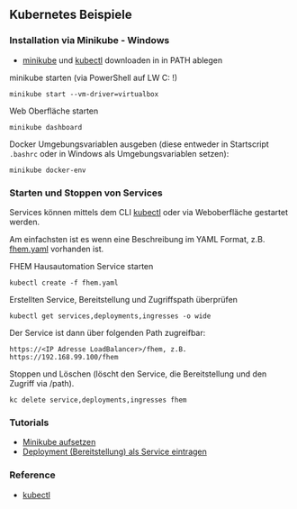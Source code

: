 Kubernetes Beispiele
--------------------

### Installation via Minikube - Windows

- [minikube](https://kubernetes.io/docs/tasks/tools/install-minikube/) und [kubectl](https://kubernetes.io/docs/tasks/tools/install-kubectl/) downloaden in in PATH ablegen

minikube starten (via PowerShell auf LW C: !)

	minikube start --vm-driver=virtualbox
	
Web Oberfläche starten

	minikube dashboard
	
Docker Umgebungsvariablen ausgeben (diese entweder in Startscript `.bashrc` oder in Windows als Umgebungsvariablen setzen):

	minikube docker-env
	
### Starten und Stoppen von Services

Services können mittels dem CLI [kubectl](https://kubernetes.io/docs/reference/kubectl/overview/) oder via Weboberfläche gestartet werden.

Am einfachsten ist es wenn eine Beschreibung im YAML Format, z.B. [fhem.yaml](iot/fhem.yaml) vorhanden ist.

FHEM Hausautomation Service starten

	kubectl create -f fhem.yaml
	
Erstellten Service, Bereitstellung und Zugriffspath überprüfen

	kubectl get services,deployments,ingresses -o wide	
	
Der Service ist dann über folgenden Path zugreifbar:

	https://<IP Adresse LoadBalancer>/fhem, z.B. https://192.168.99.100/fhem
	
Stoppen und Löschen (löscht den Service, die Bereitstellung und den Zugriff via /path).

	kc delete service,deployments,ingresses fhem
	
### Tutorials

* [Minikube aufsetzen](https://kubernetes.io/docs/tutorials/stateless-application/hello-minikube/) 
* [Deployment (Bereitstellung) als Service eintragen](https://kubernetes.io/docs/concepts/services-networking/connect-applications-service/)


### Reference

* [kubectl](https://kubernetes.io/docs/reference/kubectl/overview/)